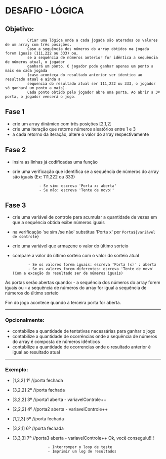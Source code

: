 # DESAFIO - LÓGICA

## Objetivo:

              Criar uma lógica onde a cada jogada são aterados os valores de um array com três posições. 
              Caso a sequência dos números do array obtidos na jogada forem iguais (111,222 ou 333) ou, 
              se a sequência de números anterior for idêntica a sequência de números atual, o jogador 
              ganhará um ponto. O jogador pode ganhar apenas um ponto a mais em cada jogada 
              (caso aconteça do resultado anterior ser identico ao resultado atual e ainda a 
              sequencia do resultado atual ser 111,222 ou 333, o jogador só ganhará um ponto a mais). 
              Cada ponto obtido pelo jogador abre uma porta. Ao abrir a 3ª porta, o jogador vencerá o jogo.

## Fase 1
- crie um array dinâmico com três posições [2,1,2]
- crie uma iteração que retorne números aleatórios entre 1 e 3
- a cada retorno da iteração, altere o valor do array respectivamente

## Fase 2
- insira as linhas já codificadas uma função
- crie uma verificação que identifica se a sequência de números do array são iguais (Ex: 111,222 ou 333)


                  - Se sim: escreva 'Porta x: aberta'
                  - Se não: escreva 'Tente de novo!'

## Fase 3

- crie uma variável de controle para acumular a quantidade de vezes em que a sequência obtida exibe números iguais
- na verificação 'se sim /se não' substitua 'Porta x' por `Porta${variável de controle}`
- crie uma variável que armazene o valor do último sorteio
- compare a valor do último sorteio com o valor do sorteio atual

             - Se os valores forem iguais: escreva 'Porta (x)' : aberta
             - Se os valores forem diferentes: escreva 'Tente de novo' (Com a exceção do resultado ser de números iguais)

As portas serão abertas quando: 
    - a sequência dos números do array forem iguais ou
    - a sequência de números do array for igual a sequência de números do último sorteio
  
Fim do jogo acontece quando a terceira porta for aberta. 

---

### Opcionalmente:
- contabilize a quantidade de tentativas necessárias para ganhar o jogo
- contabilize a quantidade de ocorrências onde a sequência de números do array é composta de números idênticos
- contabilize a quantidade de ocorrencias onde o resultado anterior é igual ao resultado atual

---

### Exemplo:

- [1,3,2] 1º //porta fechada
- [3,2,2] 2º //porta fechada
- [3,2,2] 3º //porta1 aberta - variavelControle++
- [2,2,2] 4º //porta2 aberta - variavelControle++
- [1,2,3] 5º //porta fechada 
- [3,2,1] 6º //porta fechada
- [3,3,3] 7º //porta3 aberta - variavelControle++  Ok, você conseguiu!!!!

                      - Interromper o loop de teste
                      - Imprimir um log de resultados
